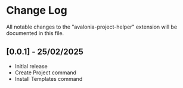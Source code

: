 # Change Log

All notable changes to the "avalonia-project-helper" extension will be documented in this file.

## [0.0.1] - 25/02/2025

- Initial release
- Create Project command
- Install Templates command